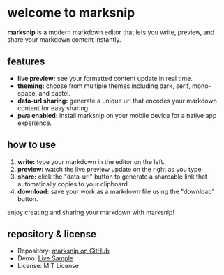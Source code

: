 # welcome to marksnip

__marksnip__ is a modern markdown editor that lets you write, preview, and share your markdown content instantly.

## features

- **live preview:** see your formatted content update in real time.
- **theming:** choose from multiple themes including dark, serif, mono-space, and pastel.
- **data-url sharing:** generate a unique url that encodes your markdown content for easy sharing.
- **pwa enabled:** install marksnip on your mobile device for a native app experience.

## how to use

1. **write:** type your markdown in the editor on the left.
2. **preview:** watch the live preview update on the right as you type.
3. **share:** click the "data-url" button to generate a shareable link that automatically copies to your clipboard.
4. **download:** save your work as a markdown file using the "download" button.

enjoy creating and sharing your markdown with marksnip!

## repository & license
- Repository: [marksnip on GitHub](https://github.com/oqzl/marksnip)
- Demo: [Live Sample](https://oqzl.github.io/marksnip/)
- License: MIT License
